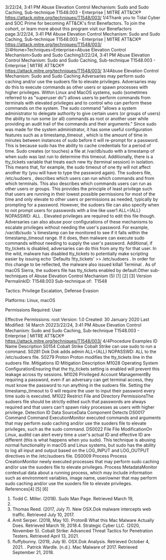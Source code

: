 3/22/24, 3:41 PM Abuse Elevation Control Mechanism: Sudo and Sudo Caching, Sub-technique T1548.003 - Enterprise | MITRE ATT&CK®
https://attack.mitre.org/techniques/T1548/003/ 1/4Thank you to Tidal Cyber and SOC Prime for becoming ATT&CK's ﬁrst Benefactors. To join the cohort, or learn more about this program visit our
Benefactors page.3/22/24, 3:41 PM Abuse Elevation Control Mechanism: Sudo and Sudo Caching, Sub-technique T1548.003 - Enterprise | MITRE ATT&CK®
https://attack.mitre.org/techniques/T1548/003/ 2/4Home>Techniques>Enterprise>Abuse Elevation Control Mechanism>Sudo and Sudo Caching3/22/24, 3:41 PM Abuse Elevation Control Mechanism: Sudo and Sudo Caching, Sub-technique T1548.003 - Enterprise | MITRE ATT&CK®
https://attack.mitre.org/techniques/T1548/003/ 3/4Abuse Elevation Control Mechanism: Sudo and Sudo
Caching
Adversaries may perform sudo caching and/or use the sudoers ﬁle to elevate privileges. Adversaries may do this to execute commands as
other users or spawn processes with higher privileges.
Within Linux and MacOS systems, sudo (sometimes referred to as "superuser do") allows users to perform commands from terminals with
elevated privileges and to control who can perform these commands on the system. The sudo command "allows a system administrator to
delegate authority to give certain users (or groups of users) the ability to run some (or all) commands as root or another user while providing
an audit trail of the commands and their arguments." Since sudo was made for the system administrator, it has some useful conﬁguration
features such as a timestamp\_timeout , which is the amount of time in minutes between instances of sudo before it will re-prompt for a
password. This is because sudo has the ability to cache credentials for a period of time. Sudo creates (or touches) a ﬁle at /var/db/sudo
with a timestamp of when sudo was last run to determine this timeout. Additionally, there is a tty\_tickets variable that treats each new tty
(terminal session) in isolation. This means that, for example, the sudo timeout of one tty will not affect another tty (you will have to type the
password again).
The sudoers ﬁle, /etc/sudoers , describes which users can run which commands and from which terminals. This also describes which
commands users can run as other users or groups. This provides the principle of least privilege such that users are running in their lowest
possible permissions for most of the time and only elevate to other users or permissions as needed, typically by prompting for a password.
However, the sudoers ﬁle can also specify when to not prompt users for passwords with a line like user1 ALL=(ALL) NOPASSWD: ALL .
Elevated privileges are required to edit this ﬁle though.
Adversaries can also abuse poor conﬁgurations of these mechanisms to escalate privileges without needing the user's password. For
example, /var/db/sudo 's timestamp can be monitored to see if it falls within the timestamp\_timeout range. If it does, then malware can
execute sudo commands without needing to supply the user's password. Additional, if tty\_tickets is disabled, adversaries can do this
from any tty for that user.
In the wild, malware has disabled tty\_tickets to potentially make scripting easier by issuing echo \'Defaults !tty\_tickets\' >>
/etc/sudoers . In order for this change to be reﬂected, the malware also issued killall Terminal . As of macOS Sierra, the sudoers ﬁle
has tty\_tickets enabled by default.Other sub-techniques of Abuse Elevation Control Mechanism (5)
[1]
[2]
[3]
Version PermalinkID: T1548.003
Sub-technique of:  T1548

Tactics: Privilege Escalation, Defense Evasion

Platforms: Linux, macOS

Permissions Required: User

Effective Permissions: root
Version: 1.0
Created: 30 January 2020
Last Modiﬁed: 14 March 20223/22/24, 3:41 PM Abuse Elevation Control Mechanism: Sudo and Sudo Caching, Sub-technique T1548.003 - Enterprise | MITRE ATT&CK®
https://attack.mitre.org/techniques/T1548/003/ 4/4Procedure Examples
ID Name Description
S0154 Cobalt Strike Cobalt Strike can use sudo to run a command.
S0281 Dok Dok adds admin ALL=(ALL) NOPASSWD: ALL to the /etc/sudoers ﬁle.
S0279 Proton Proton modiﬁes the tty\_tickets line in the sudoers ﬁle.
Mitigations
ID Mitigation Description
M1028 Operating System
ConﬁgurationEnsuring that the tty\_tickets setting is enabled will prevent this leakage across tty sessions.
M1026 Privileged Account
ManagementBy requiring a password, even if an adversary can get terminal access, they must know the
password to run anything in the sudoers ﬁle. Setting the timestamp\_timeout to 0 will require the
user to input their password every time sudo is executed.
M1022 Restrict File and
Directory PermissionsThe sudoers ﬁle should be strictly edited such that passwords are always required and that users
can't spawn risky processes as users with higher privilege.
Detection
ID Data SourceData Component Detects
DS0017 Command Command
ExecutionMonitor executed commands and arguments that may perform sudo caching and/or use the
suoders ﬁle to elevate privileges, such as the sudo command.
DS0022 File File
ModiﬁcationOn Linux, auditd can alert every time a user's actual ID and effective ID are different (this is
what happens when you sudo). This technique is abusing normal functionality in macOS and
Linux systems, but sudo has the ability to log all input and output based on the LOG\_INPUT
and LOG\_OUTPUT directives in the /etc/sudoers ﬁle.
DS0009 Process Process
CreationMonitor newly executed processes that may perform sudo caching and/or use the suoders
ﬁle to elevate privileges.
Process
MetadataMonitor contextual data about a running process, which may include information such as
environment variables, image name, user/owner that may perform sudo caching and/or use
the suoders ﬁle to elevate privileges.
References[4]
[5]
[6]
1. Todd C. Miller. (2018). Sudo Man Page. Retrieved March 19,
2018.
2. Thomas Reed. (2017, July 7). New OSX.Dok malware
intercepts web traﬃc. Retrieved July 10, 2017.
3. Amit Serper. (2018, May 10). ProtonB What this Mac Malware
Actually Does. Retrieved March 19, 2018.4. Strategic Cyber LLC. (2020, November 5). Cobalt Strike:
Advanced Threat Tactics for Penetration Testers. Retrieved
April 13, 2021.
5. ﬂuffybunny. (2019, July 9). OSX.Dok Analysis. Retrieved
October 4, 2021.
. Patrick Wardle. (n.d.). Mac Malware of 2017. Retrieved
September 21, 2018.